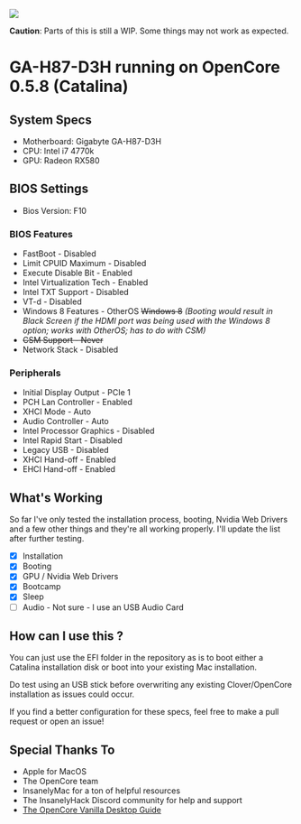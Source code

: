 ![](https://i.imgur.com/8bGkiIp.jpg)

**Caution**: Parts of this is still a WIP. Some things may not work as expected. 

# GA-H87-D3H running on OpenCore 0.5.8 (Catalina)

## System Specs

- Motherboard: Gigabyte GA-H87-D3H
- CPU: Intel i7 4770k
- GPU: Radeon RX580

## BIOS Settings

- Bios Version: F10

### BIOS Features

- FastBoot - Disabled
- Limit CPUID Maximum - Disabled
- Execute Disable Bit - Enabled
- Intel Virtualization Tech - Enabled
- Intel TXT Support - Disabled
- VT-d - Disabled
- Windows 8 Features - OtherOS ~~Windows 8~~ *(Booting would result in Black Screen if the HDMI port was being used with the Windows 8 option; works with OtherOS; has to do with CSM)*
- ~~CSM Support - Never~~
- Network Stack - Disabled

### Peripherals

- Initial Display Output - PCIe 1
- PCH Lan Controller - Enabled
- XHCI Mode - Auto
- Audio Controller - Auto
- Intel Processor Graphics - Disabled
- Intel Rapid Start - Disabled
- Legacy USB - Disabled
- XHCI Hand-off - Enabled
- EHCI Hand-off - Enabled

## What's Working

So far I've only tested the installation process, booting, Nvidia Web Drivers and a few other things and they're all working properly. I'll update the list after further testing.

- [x] Installation
- [x] Booting
- [x] GPU / Nvidia Web Drivers
- [x] Bootcamp
- [x] Sleep
- [ ] Audio - Not sure - I use an USB Audio Card

## How can I use this ?

You can just use the EFI folder in the repository as is to boot either a Catalina installation disk or boot into your existing Mac installation. 

Do test using an USB stick before overwriting any existing Clover/OpenCore installation as issues could occur. 

If you find a better configuration for these specs, feel free to make a pull request or open an issue!

## Special Thanks To

- Apple for MacOS
- The OpenCore team
- InsanelyMac for a ton of helpful resources
- The InsanelyHack Discord community for help and support
- [The OpenCore Vanilla Desktop Guide](https://khronokernel-2.gitbook.io/opencore-vanilla-desktop-guide/)
